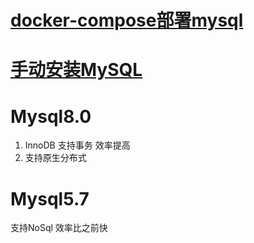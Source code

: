 <!--
 * @Author: wjn
 * @Date: 2020-01-31 10:00:11
 * @LastEditors: wjn
 * @LastEditTime: 2020-03-03 14:06:57
 -->
# [docker-compose部署mysql](docker/docker-compose.yml)

# [手动安装MySQL](notes/install_mysql.md)

# Mysql8.0

1. InnoDB 支持事务 效率提高
2. 支持原生分布式

# Mysql5.7

支持NoSql 效率比之前快